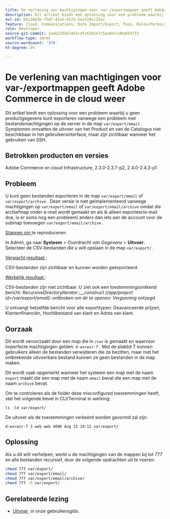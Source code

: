 ```yaml
---
title: De verlening van machtigingen voor var-/exportmappen geeft Adobe Commerce in de cloud weer
description: Dit artikel biedt een oplossing voor een probleem waarbij u geen productgegevens kunt exporteren vanwege een probleem met bestandsmachtigingen op de server in de map 'var/export/email'. Symptomen omvatten de uitvoer van het Product en van de Catalogus niet beschikbaar in het gebruikersinterface, maar zijn zichtbaar wanneer het gebruiken van SSH.
exl-id: 68120d3b-f5df-43a5-91f6-2ec519cc25ac
feature: Cloud, Communications, Data Import/Export, Paas, Roles/Permissions
role: Developer
source-git-commit: 2aeb2355b74d1cdfc62b5e7c5aa04fcd0a654733
workflow-type: tm+mt
source-wordcount: '370'
ht-degree: 0%

---
```


# De verlening van machtigingen voor var-/exportmappen geeft Adobe Commerce in de cloud weer

Dit artikel biedt een oplossing voor een probleem waarbij u geen productgegevens kunt exporteren vanwege een probleem met bestandsmachtigingen op de server in de map `var/export/email` . Symptomen omvatten de uitvoer van het Product en van de Catalogus niet beschikbaar in het gebruikersinterface, maar zijn zichtbaar wanneer het gebruiken van SSH.

## Betrokken producten en versies

Adobe Commerce on cloud Infrastructure, 2.3.0-2.3.7-p2, 2.4.0-2.4.3-p1

## Probleem

U kunt geen bestanden exporteren in de map `var/export/email` of `var/export/archive` .
Deze versie is niet geïmplementeerd vanwege machtigingen op `var/export/email` of `var/export/email/archive` omdat die archiefmap onder e-mail wordt gemaakt en als ik alleen exporteer/e-mail doe, is er soms nog een probleem) anders dan iets aan de account voor de submap toevoegen `var/export/email/archive` .

<u> Stappen om </u> te reproduceren:

In Admin, ga naar **Systeem** > *Overdracht van Gegevens* > **Uitvoer**.
Selecteer de CSV-bestanden die u wilt opslaan in de map `var/export/` .

<u> Verwacht resultaat </u>:

CSV-bestanden zijn zichtbaar en kunnen worden geëxporteerd.

<u> Werkelijk resultaat </u>:

CSV-bestanden zijn niet zichtbaar. U ziet ook een toestemmingsontkend bericht: *RecursiveDirectoryIterator::__construct (/app/project id>/var/export/email): ontbroken om dir te openen: Vergunning ontzegd*

U ontvangt hetzelfde bericht voor alle exporttypen: Geavanceerde prijzen, Klantenfinanciën, Hoofdbestand van klant en Adres van klant.

## Oorzaak

Dit wordt veroorzaakt door een map die in `/var` is gemaakt en waarvoor imperfecte machtigingen gelden: `d-wxrwsr-T` . Met de plakbit T kunnen gebruikers alleen de bestanden verwijderen die ze bezitten, maar met het ontbrekende uitvoerbare bestand kunnen ze geen bestanden in de map maken.

Dit wordt vaak opgemerkt wanneer het systeem een map met de naam `export` maakt die een map met de naam `email` bevat die een map met de naam `archive` bevat.

Om te controleren als de folder deze misconfigured toestemmingen heeft, stel het volgende bevel in CLI/Terminal in werking:

`ls -ld var/export/`

De uitvoer als de toestemmingen verkeerd worden gevormd zal zijn:

`d-wxrwsr-T 3 web web 4096 Aug 15 19:12 var/export/`


## Oplossing

Als u dit wilt verhelpen, werkt u de machtigingen van de mappen bij tot 777 en alle bestanden recursief, door de volgende opdrachten uit te voeren:

```bash
chmod 777 var/export/
chmod 777 var/export/email/
chmod 777 var/export/email/archive/
chmod 777 -R var/export/
```

## Gerelateerde lezing

* [&#x200B; Uitvoer &#x200B;](https://experienceleague.adobe.com/nl/docs/commerce-admin/systems/data-transfer/data-export) in onze gebruikersgids.
